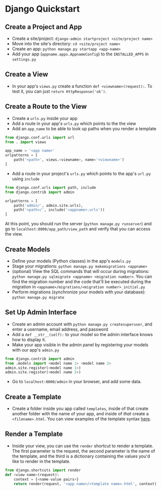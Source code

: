 # Django Quickstart


## Create a Project and App

- Create a site/project: `django-admin startproject <site/project name>`
- Move into the site's directory: `cd <site/project name>`
- Create an app: `python manage.py startapp <app-name>`
- Add your app (`appname.apps.AppnameConfig`) to the `INSTALLED_APPS` in `settings.py`


## Create a View

- In your app's `views.py` create a function `def <viewname>(request):`. To test it, you can just `return HttpResponse('ok')`.

## Create a Route to the View

- Create a `urls.py` inside your app
- Add a route in your app's `urls.py` which points to the the view
- Add an `app_name` to be able to look up paths when you render a template

```python
from django.conf.urls import url
from . import views

app_name = '<app name>'
urlpatterns = [
    path('<path>', views.<viewname>, name='<viewname>')
]
```

- Add a route in your project's `urls.py` which points to the app's `url.py` using `include`

```python
from django.conf.urls import path, include
from django.contrib import admin

urlpatterns = [
    path('admin/', admin.site.urls),
    path('<path>/', include('<appname>.urls'))
]
```

At this point, you should run the server (`python manage.py runserver`) and go to `localhost:8000/app_path/view_path` and verify that you can access the view.

## Create Models

- Define your models (Python classes) in the app's `models.py`
- Stage your migrations: `python manage.py makemigrations <appname>`
- (optional) View the SQL commands that will occur during migrations: `python manage.py sqlmigrate <appname> <migration number>`. You can find the migration number and the code that'll be executed during the migration in `<appname>/migrations/<migration number>_initial.py`
- Perform migrations (synchronize your models with your database): `python manage.py migrate`

## Set Up Admin Interface

- Create an admin account with `python manage.py createsuperuser`, and enter a username, email address, and password
- Add a `def __str__(self):` to your model so the admin interface knows how to display it.
- Make your app visible in the admin panel by registering your models with our app's `admin.py`

```python
from django.contrib import admin
from .models import <model name 1> <model name 2>
admin.site.register(<model name 1>)
admin.site.register(<model name 2>)
```

- Go to `localhost:8000/admin` in your browser, and add some data.


## Create a Template

- Create a folder inside you app called `templates`, inside of that create another folder with the name of your app, and inside of *that* create a `<filename>.html`. You can view examples of the template syntax [here](03%20-%20Templates.md).

## Render a Template

- Inside your view, you can use the `render` shortcut to render a template. The first parameter is the request, the second parameter is the name of the template, and the third is a dictionary containing the values you'd like to render in the template.

```python
from django.shortcuts import render
def <view name>(request):
    context = {<name-value pairs>}
    return render(request, '<app name>/<template name>.html', context)
```